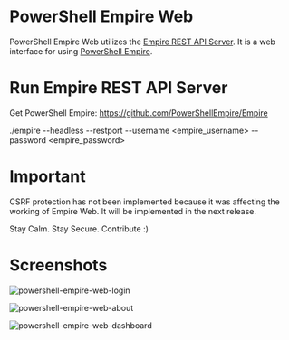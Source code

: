 # PowerShell Empire Web


PowerShell Empire Web utilizes the [Empire REST API Server](https://github.com/PowerShellEmpire/Empire/wiki/RESTful-API). It is a web interface for using [PowerShell Empire](https://github.com/PowerShellEmpire/Empire/).



# Run Empire REST API Server


Get PowerShell Empire: https://github.com/PowerShellEmpire/Empire


./empire --headless --restport <port> --username <empire_username> --password <empire_password>


# Important


CSRF protection has not been implemented because it was affecting the working of Empire Web. It will be implemented in the next release.


Stay Calm. Stay Secure. Contribute :)


# Screenshots


![powershell-empire-web-login](https://cloud.githubusercontent.com/assets/5358495/14923483/160144b2-0e5b-11e6-95af-9dfbddd8c126.PNG)


![powershell-empire-web-about](https://cloud.githubusercontent.com/assets/5358495/14923495/244ab382-0e5b-11e6-8041-205ba35d7ac8.PNG)


![powershell-empire-web-dashboard](https://cloud.githubusercontent.com/assets/5358495/14923500/298853d6-0e5b-11e6-946e-cdf75e50c366.PNG)

